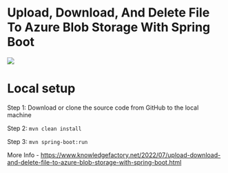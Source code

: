 # Upload, Download, And Delete File To Azure Blob Storage With Spring Boot

<img src="https://blogger.googleusercontent.com/img/b/R29vZ2xl/AVvXsEj98MhjC-0g2PvZMW2boHM7049LC_w2r7bVe8MjNGP56P_1P3a-PcHS8tcoqGBUX7XVBW8G5cOBKjHI8QYlEJ_TcxXSymGZddejcDYrsaglTO1di7NoDnnukH9GQOX7Fi9_VYnhqevbKEEOofzg1-Nzg8Jl_gN4aHbANjA1Ode5vpRgWtZkxIva9DTtPQ/w640-h274/upload-download-delete-image-azure-blob.png" >

# Local setup

Step 1: Download or clone the source code from GitHub to the local machine

Step 2:  ```mvn clean install```

Step 3:  ```mvn spring-boot:run```

More Info - https://www.knowledgefactory.net/2022/07/upload-download-and-delete-file-to-azure-blob-storage-with-spring-boot.html




